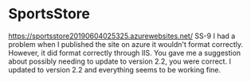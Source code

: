 # SportsStore
https://sportsstore20190604025325.azurewebsites.net/
SS-9
I had a problem when I published the site on azure it wouldn't format correctly. However, it did format correctly through IIS. You gave me a suggestion about possibly needing to update to version 2.2, you were correct. I updated to version 2.2 and everything seems to be working fine. 

